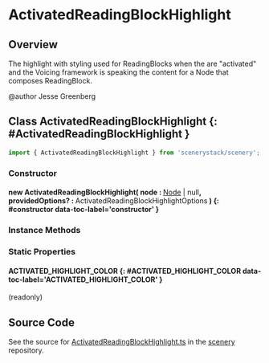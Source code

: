 # ActivatedReadingBlockHighlight

## Overview

The highlight with styling used for ReadingBlocks when the are "activated" and
the Voicing framework is speaking the content for a Node that composes ReadingBlock.

@author Jesse Greenberg

## Class ActivatedReadingBlockHighlight {: #ActivatedReadingBlockHighlight }


```js
import { ActivatedReadingBlockHighlight } from 'scenerystack/scenery';
```
### Constructor

#### new ActivatedReadingBlockHighlight( node : <span style="font-weight: 400;">[Node](../scenery/Node.md) | <span style="color: hsla(calc(var(--md-hue) + 180deg),80%,40%,1);">null</span></span>, providedOptions? : <span style="font-weight: 400;">ActivatedReadingBlockHighlightOptions</span> ) {: #constructor data-toc-label='constructor' }

### Instance Methods



### Static Properties

#### ACTIVATED_HIGHLIGHT_COLOR {: #ACTIVATED_HIGHLIGHT_COLOR data-toc-label='ACTIVATED_HIGHLIGHT_COLOR' }

(readonly)



## Source Code

See the source for [ActivatedReadingBlockHighlight.ts](https://github.com/phetsims/scenery/blob/main/js/accessibility/voicing/ActivatedReadingBlockHighlight.ts) in the [scenery](https://github.com/phetsims/scenery) repository.
